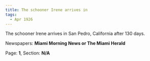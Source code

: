 ```yaml
---  
title: The schooner Irene arrives in  
tags:  
  - Apr 1926  
---  
```

  
The schooner Irene arrives in San Pedro, California after 130 days.  
  
Newspapers: **Miami Morning News or The Miami Herald**  
  
Page: **1**, Section: **N/A** 
